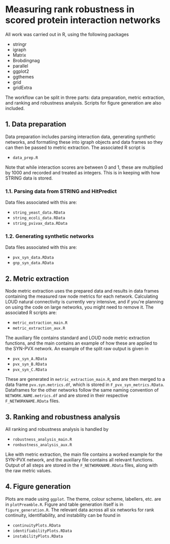 # Measuring rank robustness in scored protein interaction networks

All work was carried out in R, using the following packages
* stringr
* igraph
* Matrix
* Brobdingnag
* parallel
* ggplot2
* ggthemes
* grid
* gridExtra

The workflow can be split in three parts: data preparation, metric extraction, and ranking and robustness analysis. Scripts for figure generation are also included.

## 1. Data preparation
Data preparation includes parsing interaction data, generating synthetic networks, and formatiing these into igraph objects and data frames so they can then be passed to metric extraction. The associated R script is
* `data_prep.R`

Note that while interaction scores are between 0 and 1, these are multiplied by 1000 and recorded and treated as integers. This is in keeping with how STRING data is stored.

### 1.1. Parsing data from STRING and HitPredict
Data files associated with this are:
* `string_yeast_data.RData`
* `string_ecoli_data.RData`
* `string_pvivax_data.RData`

### 1.2. Generating synthetic networks
Data files associated with this are:
* `pvx_syn_data.RData`
* `gnp_syn_data.RData`

## 2. Metric extraction
Node metric extraction uses the prepared data and results in data frames containing the measured raw node metrics for each network. Calculating LOUD natural connectivity is currently very intensive, and if you're planning on using the code on large networks, you might need to remove it. The associated R scripts are:
* `metric_extraction_main.R`
* `metric_extraction_aux.R`

The auxiliary file contains standard and LOUD node metric extraction functions, and the main contains an example of how these are applied to the SYN-PVX network. An example of the split raw output is given in 
* `pvx_syn_A.RData`
* `pvx_syn_B.RData`
* `pvx_syn_C.RData`

These are generated in `metric_extraction_main.R`, and are then merged to a data frame `pvx.syn.metrics.df`, which is stored in 
`F_pvx_syn_metrics.RData`. Dataframes for the other networks follow the same naming convention of `NETWORK.NAME.metrics.df` and are stored in their respective `F_NETWORKNAME.RData` files.

## 3. Ranking and robustness analysis
All ranking and robustness analysis is handled by
* `robustness_analysis_main.R`
* `ronbustness_analysis_aux.R`

Like with metric extraction, the main file contains a worked example for the SYN-PVX network, and the auxiliary file contains all relevant functions. Output of all steps are stored in the `F_NETWORKNAME.RData` files, along with the raw metric values.

## 4. Figure generation
Plots are made using `ggplot`. The theme, colour scheme, labellers, etc. are in `plotPreamble.R`. Figure and table generation itself is in `figure_generation.R`. The relevant data across all six networks for rank continuity, identifiability, and instability can be found in
* `continuityPlots.RData`
* `identifiabilityPlots.RData`
* `instabilityPlots.RData`
